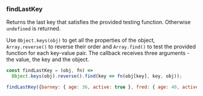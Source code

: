 ### findLastKey

Returns the last key that satisfies the provided testing function. Otherwise `undefined` is returned.

Use `Object.keys(obj)` to get all the properties of the object, `Array.reverse()` to reverse their order and `Array.find()` to test the provided function for each key-value pair. The callback receives three arguments - the value, the key and the object.

```js
const findLastKey = (obj, fn) =>
  Object.keys(obj).reverse().find(key => fn(obj[key], key, obj));
```

```js
findLastKey({barney: { age: 36, active: true }, fred: { age: 40, active: false }, pebbles: { age: 1, active: true }}, o => o['active']); // 'pebbles'
```
